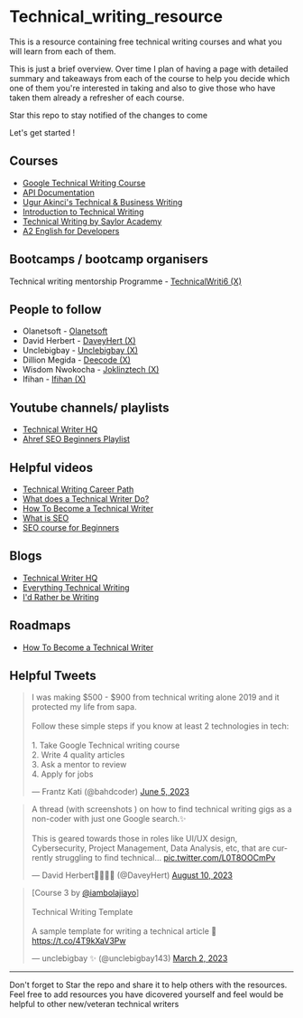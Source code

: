 # Technical_writing_resource
This is a resource containing free technical writing courses and what you will learn from each of them. 

This is just a brief overview. Over time I plan of having a page with detailed summary and takeaways from each of the course to help you decide which one of them you're interested in taking and also to give those who have taken them already a refresher of each course.

Star this repo to stay notified of the changes to come

Let's get started !

## Courses

- [Google Technical Writing Course ]()
- [API Documentation](https://shalvah.teachable.com/p/api-documentation-for-developers)
- [Ugur Akinci's Technical & Business Writing](https://www.youtube.com/channel/UCy1Kj_5fBRVfI916nmd_Apw)
- [Introduction to Technical Writing](https://www.coursera.org/learn/technical-writing-introduction)
- [Technical Writing by Saylor Academy](https://learn.saylor.org/course/ENGL210)
- [ A2 English for Developers](https://www.freecodecamp.org/learn/a2-english-for-developers/)


## Bootcamps / bootcamp organisers

Technical writing mentorship Programme - [TechnicalWriti6 (X)](https://twitter.com/TechnicalWriti6)


## People to follow

- Olanetsoft - [Olanetsoft](https://twitter.com/_olanetsoft)
- David Herbert - [DaveyHert (X)](https://twitter.com/DaveyHert)
- Unclebigbay - [Unclebigbay (X)](https://twitter.com/unclebigbay143)
- Dillion Megida - [Deecode (X)](https://twitter.com/iamdillion)
- Wisdom Nwokocha - [Joklinztech (X)](https://twitter.com/Joklinztech)
- Ifihan - [Ifihan (X)](https://twitter.com/Ifihan_)

## Youtube channels/ playlists

- [Technical Writer HQ](https://www.youtube.com/@technicalcommunication)
- [Ahref SEO Beginners Playlist](https://www.youtube.com/playlist?list=PLvJ_dXFSpd2vk6rQ4Rta5MhDIRmakFbp6)

## Helpful videos

- [Technical Writing Career Path](https://youtu.be/RZF34wQEv0Y?si=Zi4Jzi2aKr-eZW7r)
- [What does a Technical Writer Do? ](https://youtu.be/8LewoMIyQfw?si=yHzGUH524xwL2xOD)
- [How To Become a Technical Writer](https://youtu.be/mJbBx8FCN3A?si=btjY__R67TKc-https://youtu.be/mJbBx8FCN3A?si=btjY__R67TKc-mPemPe)
- [What is SEO](https://youtu.be/MYE6T_gd7H0?si=LnWvw946dHdGKJFS)
- [SEO course for Beginners](https://youtu.be/xsVTqzratPs?si=orvBxZ9mNMGLfFrp)


## Blogs

- [Technical Writer HQ](https://technicalwriterhq.com/writing/technical-writing/)
- [Everything Technical Writing](https://www.everythingtechnicalwriting.com/)
- [I'd Rather be Writing](https://idratherbewriting.com/)

## Roadmaps

- [How To Become a Technical Writer](https://youtu.be/mJbBx8FCN3A?si=btjY__R67TKc-https://youtu.be/mJbBx8FCN3A?si=btjY__R67TKc-mPemPe)


## Helpful Tweets

<blockquote class="twitter-tweet"><p lang="en" dir="ltr">I was making $500 - $900 from technical writing alone 2019 and it protected my life from sapa.<br><br>Follow these simple steps if you know at least 2 technologies in tech:<br><br>1. Take Google Technical writing course<br>2. Write 4 quality articles<br>3. Ask a mentor to review<br>4. Apply for jobs</p>&mdash; Frantz Kati (@bahdcoder) <a href="https://twitter.com/bahdcoder/status/1665621980752809984?ref_src=twsrc%5Etfw">June 5, 2023</a></blockquote> <script async src="https://platform.twitter.com/widgets.js" charset="utf-8"></script>

<blockquote class="twitter-tweet"><p lang="en" dir="ltr">A thread (with screenshots ) on how to find technical writing gigs as a non-coder with just one Google search.✨<br><br>This is geared towards those in roles like UI/UX design, Cybersecurity, Project Management, Data Analysis, etc, that are currently struggling to find technical… <a href="https://t.co/L0T8OOCmPv">pic.twitter.com/L0T8OOCmPv</a></p>&mdash; David Herbert👨🏽‍💻🚀 (@DaveyHert) <a href="https://twitter.com/DaveyHert/status/1689581647035842560?ref_src=twsrc%5Etfw">August 10, 2023</a></blockquote> <script async src="https://platform.twitter.com/widgets.js" charset="utf-8"></script>

<blockquote class="twitter-tweet"><p lang="en" dir="ltr">[Course 3 by <a href="https://twitter.com/iambolajiayo?ref_src=twsrc%5Etfw">@iambolajiayo</a>]<br><br>Technical Writing Template<br><br>A sample template for writing a technical article 🦄<a href="https://t.co/4T9kXaV3Pw">https://t.co/4T9kXaV3Pw</a></p>&mdash; unclebigbay ✨ (@unclebigbay143) <a href="https://twitter.com/unclebigbay143/status/1631294426973626370?ref_src=twsrc%5Etfw">March 2, 2023</a></blockquote> <script async src="https://platform.twitter.com/widgets.js" charset="utf-8"></script>


<!--- ## Books --->



<!--- ## Cheatsheets --->



-----------

Don't forget to Star the repo and share it to help others with the resources. Feel free to add resources you have dicovered yourself and feel would be helpful to other new/veteran technical writers
